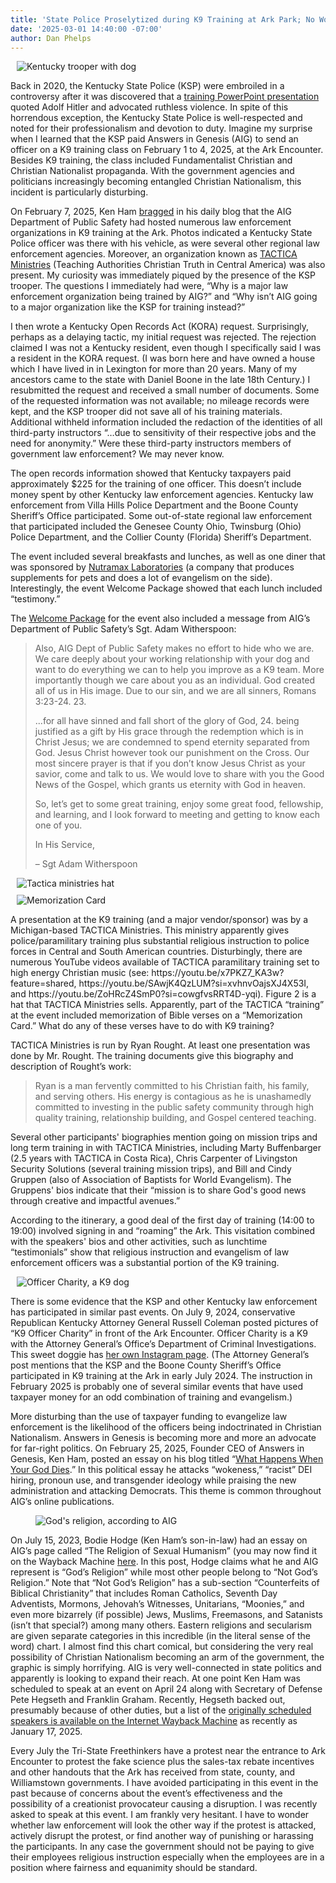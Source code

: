 ```yaml
---
title: 'State Police Proselytized during K9 Training at Ark Park; No Word on How Dogs Reacted'
date: '2025-03-01 14:40:00 -07:00'
author: Dan Phelps
---
```


<figure class="on-the-left-side" style="margin-top: 10px; margin-right: 40px; margin-bottom: 10px; margin-left: 10px;">
<img src="/uploads/2025/Phelps_KSP_Ark_Fig_1.jpg" alt="Kentucky trooper with dog"/>
<figcaption><a href=""></a>
</figcaption>
</figure> 

<p>Back in 2020, the Kentucky State Police (KSP) were embroiled in a controversy after it was discovered that a <a href="https://manualredeye.com/90096/news/local/police-training-hitler-presentation/">training PowerPoint presentation</a> quoted Adolf Hitler and advocated ruthless violence.  In spite of this horrendous exception, the Kentucky State Police is well-respected and noted for their professionalism and devotion to duty. Imagine my surprise when I learned that the KSP paid Answers in Genesis (AIG) to send an officer on a K9 training class on February 1 to 4, 2025, at the Ark Encounter. Besides K9 training, the class included Fundamentalist Christian and Christian Nationalist propaganda. With the government agencies and politicians increasingly becoming entangled Christian Nationalism, this incident is particularly disturbing. </p>

<p>On February 7, 2025, Ken Ham <a href="https://answersingenesis.org/blogs/ken-ham/2025/02/07/aig-impacts-law-enforcement-k-9-conference/">bragged</a> in his daily blog that the AIG Department of Public Safety had hosted numerous law enforcement organizations in K9 training at the Ark. Photos indicated a Kentucky State Police officer was there with his vehicle, as were several other regional law enforcement agencies. Moreover, an organization known as <a href="https://tacticaministries.org/">TACTICA Ministries</a> (Teaching Authorities Christian Truth in Central America) was also present. My curiosity was immediately piqued by the presence of the KSP trooper. The questions I immediately had were, “Why is a major law enforcement organization being trained by AIG?” and “Why isn’t AIG going to a major organization like the KSP for training instead?” </p>

<!--more-->

<p>I then wrote a Kentucky Open Records Act (KORA) request. Surprisingly, perhaps as a delaying tactic, my initial request was rejected. The rejection claimed I was not a Kentucky resident, even though I specifically said I was a resident in the KORA request. (I was born here and have owned a house which I have lived in in Lexington for more than 20 years. Many of my ancestors came to the state with Daniel Boone in the late 18th Century.) I resubmitted the request and received a small number of documents. Some of the requested information was not available; no mileage records were kept, and the KSP trooper did not save all of his training materials. Additional withheld information included the redaction of the identities of all third-party instructors “…due to sensitivity of their respective jobs and the need for anonymity.” Were these third-party instructors members of government law enforcement? We may never know. </p>

<p>The open records information showed that Kentucky taxpayers paid approximately $225 for the training of one officer. This doesn’t include money spent by other Kentucky law enforcement agencies. Kentucky law enforcement from Villa Hills Police Department and the Boone County Sheriff’s Office participated. Some out-of-state regional law enforcement that participated included the Genesee County Ohio, Twinsburg (Ohio) Police Department, and the Collier County (Florida) Sheriff’s Department. </p>

<p>The event included several breakfasts and lunches, as well as one diner that was sponsored by <a href="https://www.nutramaxlabs.com/our-passion"> Nutramax Laboratories</a> (a company that produces supplements for pets and does a lot of evangelism on the side). Interestingly, the event Welcome Package showed that each lunch included “testimony.” </p>

<p>The <a href="Phelps_KSP_Ark_Attachment.pdf">Welcome Package</a> for the event also included a message from AIG’s Department of Public Safety’s Sgt. Adam Witherspoon: </p>

<blockquote><p>Also, AIG Dept of Public Safety makes no effort to hide who we are. We care deeply about your working relationship with your dog and want to do everything we can to help you improve as a K9 team. More importantly though we care about you as an individual. God created all of us in His image. Due to our sin, and we are all sinners, Romans 3:23-24. 23. </p>

<p>...for all have sinned and fall short of the glory of God, 24. being justified as a gift by His grace through the redemption which is in Christ Jesus; we are condemned to spend eternity
separated from God. Jesus Christ however took our punishment on the Cross. Our most sincere prayer is that if you don’t know Jesus Christ as your savior, come and talk to us. We
would love to share with you the Good News of the Gospel, which grants us eternity with God in heaven. </p>

<p>So, let’s get to some great training, enjoy some great food, fellowship, and learning, and I look forward to meeting and getting to know each one of you. </p>

<p>In His Service,</p>

<p>&ndash; Sgt Adam Witherspoon </p> </blockquote>

<figure class="on-the-left-side" style="margin-top: 10px; margin-right: 40px; margin-bottom: 10px; margin-left: 10px;">
<img src="/uploads/2025/Phelps_KSP_Ark_Fig_2.jpg" alt="Tactica ministries hat"/>
<figcaption><a href=""></a>
</figcaption>
</figure>

<figure class="on-the-left-side" style="margin-top: 10px; margin-right: 40px; margin-bottom: 10px; margin-left: 10px;">
<img src="/uploads/2025/Phelps_KSP_Ark_Fig_3.jpg" alt="Memorization Card"/>
<figcaption><a href=""></a>
</figcaption>
</figure>
<p> A presentation at the K9 training (and a major vendor/sponsor) was by a Michigan-based TACTICA Ministries. This ministry apparently gives police/paramilitary training plus substantial religious instruction to police forces in Central and South American countries. Disturbingly, there are numerous YouTube videos available of TACTICA paramilitary training set to high energy Christian music (see: https://youtu.be/x7PKZ7_KA3w?feature=shared, https://youtu.be/SAwjK4QzLUM?si=xvhnvOajsXJ4X53I, and https://youtu.be/ZoHRcZ4SmP0?si=cowgfvsRRT4D-yqi). Figure 2 is a hat that TACTICA Ministries sells. Apparently, part of the TACTICA “training” at the event included memorization of Bible verses on a “Memorization Card.” What do any of these verses have to do with K9 training? </p>

<p>TACTICA Ministries is run by Ryan Rought. At least one presentation was done by Mr. Rought. The training documents give this biography and description of Rought’s work: </p>

<blockquote><p>Ryan is a man fervently committed to his Christian faith, his family, and serving others. His energy is contagious as he is unashamedly committed to investing in the public safety community through high quality training, relationship building, and Gospel centered teaching. </p> </blockquote> 

<p>Several other participants' biographies mention going on mission trips and long term training in with TACTICA Ministries, including Marty Buffenbarger (2.5 years with TACTICA in Costa Rica), Chris Carpenter of Livingston Security Solutions (several training mission trips), and Bill and Cindy Gruppen (also of Association of Baptists for World Evangelism). The Gruppens' bios indicate that their “mission is to share God's good news through creative and impactful avenues.” </p>

<p>According to the itinerary, a good deal of the first day of training (14:00 to 19:00) involved signing in and “roaming” the Ark. This visitation combined with the speakers' bios and other activities, such as lunchtime “testimonials” show that religious instruction and evangelism of law enforcement officers was a substantial portion of the K9 training. </p>

<figure class="on-the-left-side" style="margin-top: 10px; margin-right: 40px; margin-bottom: 10px; margin-left: 10px;">
<img src="/uploads/2025/Phelps_KSP_Ark_Fig_4.jpg" alt=" Officer Charity, a K9 dog"/>
<figcaption><a href=""></a>
</figcaption>
</figure>
<p>There is some evidence that the KSP and other Kentucky law enforcement has participated in similar past events. On July 9, 2024, conservative Republican Kentucky Attorney General Russell Coleman posted pictures of “K9 Officer Charity” in front of the Ark Encounter. Officer Charity is a K9 with the Attorney General’s Office’s Department of Criminal Investigations. This sweet doggie has <a href="https://www.instagram.com/officercharity_k9/"> her own Instagram page</a>. (The Attorney General’s post mentions that the KSP and the Boone County Sheriff’s Office participated in K9 training at the Ark in early July 2024. The instruction in February 2025 is probably one of several similar events that have used taxpayer money for an odd combination of training and evangelism.) </p>

<p>More disturbing than the use of taxpayer funding to evangelize law enforcement is the likelihood of the officers being indoctrinated in Christian Nationalism. Answers in Genesis is becoming more and more an advocate for far-right politics. On February 25, 2025, Founder CEO of Answers in Genesis, Ken Ham, posted an essay on his blog titled “<a href="https://answersingenesis.org/blogs/ken-ham/2025/02/25/what-happens-when-your-god-dies/">What Happens When Your God Dies</a>.” In this political essay he attacks “wokeness,” “racist” DEI hiring, pronoun use, and transgender ideology while praising the new administration and attacking Democrats. This theme is common throughout AIG’s online publications. </p>

<figure>
<img src="/uploads/2025/Phelps_KSP_Ark_Fig_5.jpg" alt="God's religion, according to AIG"/>
<figcaption><a href=""></a>
</figcaption>
</figure>
<p>On July 15, 2023, Bodie Hodge (Ken Ham’s son-in-law) had an essay on AIG’s page called “The Religion of Sexual Humanism” (you may now find it on the Wayback Machine <a href="https://web.archive.org/web/20250114135356/https://answersingenesis.org/culture/religion-sexual-humanism/">here</a>. In this post, Hodge claims what he and AIG represent is “God’s Religion” while most other people belong to “Not God’s Religion.” Note that “Not God’s Religion” has a sub-section “Counterfeits of Biblical Christianity” that includes Roman Catholics, Seventh Day Adventists, Mormons, Jehovah’s Witnesses, Unitarians, “Moonies,” and even more bizarrely (if possible) Jews, Muslims, Freemasons, and Satanists (isn’t that special?) among many others. Eastern religions and secularism are given separate categories in this incredible (in the literal sense of the word) chart. I almost find this chart comical, but considering the very real possibility of Christian Nationalism becoming an arm of the government, the graphic is simply horrifying. AIG is very well-connected in state politics and apparently is looking to expand their reach. At one point Ken Ham was scheduled to speak at an event on April 24 along with Secretary of Defense Pete Hegseth and Franklin Graham. Recently, Hegseth backed out, presumably because of other duties, but a list of the <a href="https://web.archive.org/web/20250117152827/https://www.dayspringchristian.com/remember-america/speaker-series/">originally scheduled speakers is available on the Internet Wayback Machine</a> as recently as January 17, 2025. </p>

<p>Every July the Tri-State Freethinkers have a protest near the entrance to Ark Encounter to protest the fake science plus the sales-tax rebate incentives and other handouts that the Ark has received from state, county, and Williamstown governments. I have avoided participating in this event in the past because of concerns about the event’s effectiveness and the possibility of a creationist provocateur causing a disruption. I was recently asked to speak at this event. I am frankly very hesitant. I have to wonder whether law enforcement will look the other way if the protest is attacked, actively disrupt the protest, or find another way of punishing or harassing the participants. In any case the government should not be paying to give their employees religious instruction especially when the employees are in a position where fairness and equanimity should be standard. </p>
